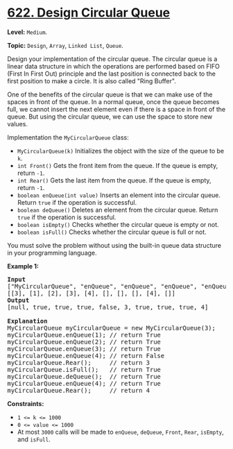 # [622. Design Circular Queue](https://leetcode.com/problems/design-circular-queue/)

**Level:** `Medium`.

**Topic:** `Design`, `Array`, `Linked List`, `Queue`.

Design your implementation of the circular queue. The circular queue is a linear data structure in which the operations are performed based on FIFO (First In First Out) principle and the last position is connected back to the first position to make a circle. It is also called "Ring Buffer".

One of the benefits of the circular queue is that we can make use of the spaces in front of the queue. In a normal queue, once the queue becomes full, we cannot insert the next element even if there is a space in front of the queue. But using the circular queue, we can use the space to store new values.

Implementation the <code>MyCircularQueue</code> class:

<ul>
 <li><code>MyCircularQueue(k)</code> Initializes the object with the size of the queue to be <code>k</code>.</li>
 <li><code>int Front()</code> Gets the front item from the queue. If the queue is empty, return <code>-1</code>.</li>
 <li><code>int Rear()</code> Gets the last item from the queue. If the queue is empty, return <code>-1</code>.</li>
 <li><code>boolean enQueue(int value)</code> Inserts an element into the circular queue. Return <code>true</code> if the operation is successful.</li>
 <li><code>boolean deQueue()</code> Deletes an element from the circular queue. Return <code>true</code> if the operation is successful.</li>
 <li><code>boolean isEmpty()</code> Checks whether the circular queue is empty or not.</li>
 <li><code>boolean isFull()</code> Checks whether the circular queue is full or not.</li>
</ul>

You must solve the problem without using the built-in queue data structure in your programming language.&nbsp;

<strong>Example 1:</strong>

<pre><strong>Input</strong>
["MyCircularQueue", "enQueue", "enQueue", "enQueue", "enQueue", "Rear", "isFull", "deQueue", "enQueue", "Rear"]
[[3], [1], [2], [3], [4], [], [], [], [4], []]
<strong>Output</strong>
[null, true, true, true, false, 3, true, true, true, 4]

<strong>Explanation</strong>
MyCircularQueue myCircularQueue = new MyCircularQueue(3);
myCircularQueue.enQueue(1); // return True
myCircularQueue.enQueue(2); // return True
myCircularQueue.enQueue(3); // return True
myCircularQueue.enQueue(4); // return False
myCircularQueue.Rear();     // return 3
myCircularQueue.isFull();   // return True
myCircularQueue.deQueue();  // return True
myCircularQueue.enQueue(4); // return True
myCircularQueue.Rear();     // return 4
</pre>

<strong>Constraints:</strong>

<ul>
 <li><code>1 &lt;= k &lt;= 1000</code></li>
 <li><code>0 &lt;= value &lt;= 1000</code></li>
 <li>At most <code>3000</code> calls will be made to&nbsp;<code>enQueue</code>, <code>deQueue</code>,&nbsp;<code>Front</code>,&nbsp;<code>Rear</code>,&nbsp;<code>isEmpty</code>, and&nbsp;<code>isFull</code>.</li>
</ul>
